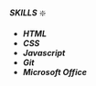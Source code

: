 ***SKILLS*** :sparkle:
*  *__HTML__*
*  *__CSS__*
*  *__Javascript__*
*  *__Git__*
*  *__Microsoft Office__*
